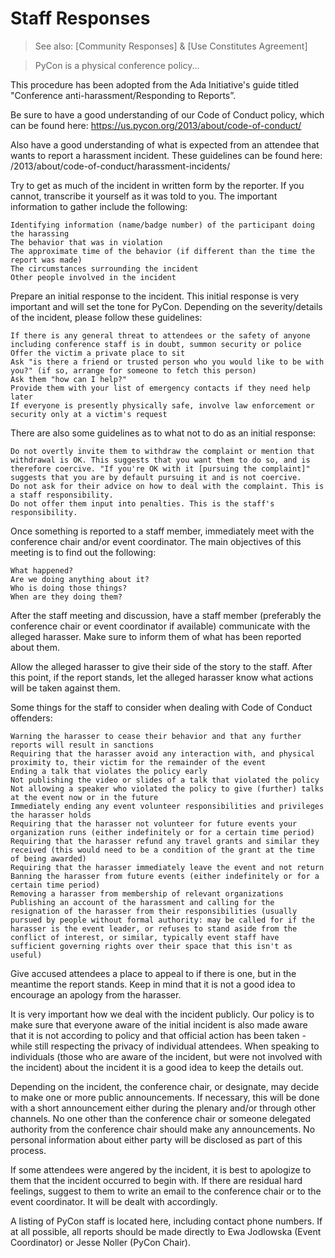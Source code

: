 # Staff Responses

> See also: [Community Responses] & [Use Constitutes Agreement]

> PyCon is a physical conference policy...





This procedure has been adopted from the Ada Initiative's guide titled "Conference anti-harassment/Responding to Reports”.

Be sure to have a good understanding of our Code of Conduct policy, which can be found here: https://us.pycon.org/2013/about/code-of-conduct/

Also have a good understanding of what is expected from an attendee that wants to report a harassment incident. These guidelines can be found here: /2013/about/code-of-conduct/harassment-incidents/

Try to get as much of the incident in written form by the reporter. If you cannot, transcribe it yourself as it was told to you. The important information to gather include the following:

    Identifying information (name/badge number) of the participant doing the harassing
    The behavior that was in violation
    The approximate time of the behavior (if different than the time the report was made)
    The circumstances surrounding the incident
    Other people involved in the incident

Prepare an initial response to the incident. This initial response is very important and will set the tone for PyCon. Depending on the severity/details of the incident, please follow these guidelines:

    If there is any general threat to attendees or the safety of anyone including conference staff is in doubt, summon security or police
    Offer the victim a private place to sit
    Ask "is there a friend or trusted person who you would like to be with you?" (if so, arrange for someone to fetch this person)
    Ask them "how can I help?"
    Provide them with your list of emergency contacts if they need help later
    If everyone is presently physically safe, involve law enforcement or security only at a victim's request

There are also some guidelines as to what not to do as an initial response:

    Do not overtly invite them to withdraw the complaint or mention that withdrawal is OK. This suggests that you want them to do so, and is therefore coercive. "If you're OK with it [pursuing the complaint]" suggests that you are by default pursuing it and is not coercive.
    Do not ask for their advice on how to deal with the complaint. This is a staff responsibility.
    Do not offer them input into penalties. This is the staff's responsibility.

Once something is reported to a staff member, immediately meet with the conference chair and/or event coordinator. The main objectives of this meeting is to find out the following:

    What happened?
    Are we doing anything about it?
    Who is doing those things?
    When are they doing them?

After the staff meeting and discussion, have a staff member (preferably the conference chair or event coordinator if available) communicate with the alleged harasser. Make sure to inform them of what has been reported about them.

Allow the alleged harasser to give their side of the story to the staff. After this point, if the report stands, let the alleged harasser know what actions will be taken against them.

Some things for the staff to consider when dealing with Code of Conduct offenders:

    Warning the harasser to cease their behavior and that any further reports will result in sanctions
    Requiring that the harasser avoid any interaction with, and physical proximity to, their victim for the remainder of the event
    Ending a talk that violates the policy early
    Not publishing the video or slides of a talk that violated the policy
    Not allowing a speaker who violated the policy to give (further) talks at the event now or in the future
    Immediately ending any event volunteer responsibilities and privileges the harasser holds
    Requiring that the harasser not volunteer for future events your organization runs (either indefinitely or for a certain time period)
    Requiring that the harasser refund any travel grants and similar they received (this would need to be a condition of the grant at the time of being awarded)
    Requiring that the harasser immediately leave the event and not return
    Banning the harasser from future events (either indefinitely or for a certain time period)
    Removing a harasser from membership of relevant organizations
    Publishing an account of the harassment and calling for the resignation of the harasser from their responsibilities (usually pursued by people without formal authority: may be called for if the harasser is the event leader, or refuses to stand aside from the conflict of interest, or similar, typically event staff have sufficient governing rights over their space that this isn't as useful)

Give accused attendees a place to appeal to if there is one, but in the meantime the report stands. Keep in mind that it is not a good idea to encourage an apology from the harasser.

It is very important how we deal with the incident publicly. Our policy is to make sure that everyone aware of the initial incident is also made aware that it is not according to policy and that official action has been taken - while still respecting the privacy of individual attendees. When speaking to individuals (those who are aware of the incident, but were not involved with the incident) about the incident it is a good idea to keep the details out.

Depending on the incident, the conference chair, or designate, may decide to make one or more public announcements. If necessary, this will be done with a short announcement either during the plenary and/or through other channels. No one other than the conference chair or someone delegated authority from the conference chair should make any announcements. No personal information about either party will be disclosed as part of this process.

If some attendees were angered by the incident, it is best to apologize to them that the incident occurred to begin with. If there are residual hard feelings, suggest to them to write an email to the conference chair or to the event coordinator. It will be dealt with accordingly.

A listing of PyCon staff is located here, including contact phone numbers. If at all possible, all reports should be made directly to Ewa Jodlowska (Event Coordinator) or Jesse Noller (PyCon Chair).
